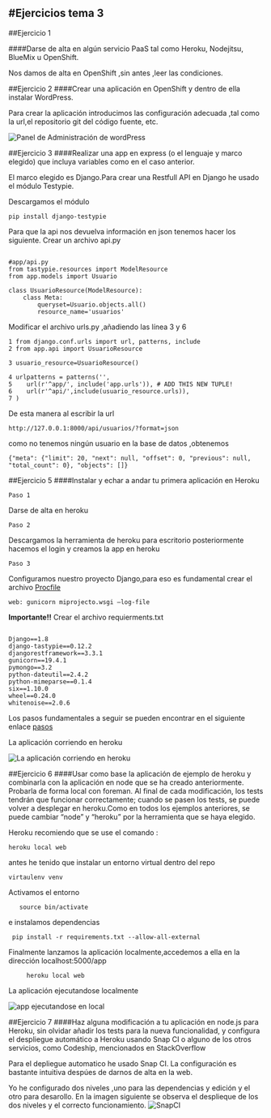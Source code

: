 #Ejercicios tema 3 
-----
##Ejercicio 1 

####Darse de alta en algún servicio PaaS tal como Heroku, Nodejitsu, BlueMix u OpenShift.

Nos damos de alta en OpenShift ,sin antes ,leer las condiciones.

##Ejercicio 2
####Crear una aplicación en OpenShift y dentro de ella instalar WordPress.

Para crear la aplicación introducimos las configuración adecuada ,tal como la url,el repositorio git  del código fuente, etc.

![Panel de Administración de wordPress](http://i1175.photobucket.com/albums/r624/Bob_Mures/wordpress_zpswy6aqogb.png)

##Ejercicio 3
####Realizar una app en express (o el lenguaje y marco elegido) que incluya variables como en el caso anterior.

El marco elegido es Django.Para crear una Restfull API en Django he usado el módulo Testypie.

Descargamos el módulo

	pip install django-testypie	

Para que la api nos devuelva información en json  tenemos hacer los siguiente.
Crear un archivo api.py

~~~

#app/api.py
from tastypie.resources import ModelResource
from app.models import Usuario

class UsuarioResource(ModelResource):
	class Meta:
		queryset=Usuario.objects.all()
		resource_name='usuarios'
~~~
 Modificar el archivo urls.py ,añadiendo las línea 3 y 6
 
 ~~~
1 from django.conf.urls import url, patterns, include
2 from app.api import UsuarioResource

3 usuario_resource=UsuarioResource()

4 urlpatterns = patterns('',
5    url(r'^app/', include('app.urls')), # ADD THIS NEW TUPLE!
6    url(r'^api/',include(usuario_resource.urls)),
7 )
 ~~~
De esta manera al escribir la url 

	http://127.0.0.1:8000/api/usuarios/?format=json
	
como no tenemos ningún usuario en la base de datos ,obtenemos

	{"meta": {"limit": 20, "next": null, "offset": 0, "previous": null, "total_count": 0}, "objects": []}
	

##Ejercicio 5
####Instalar y echar a andar tu primera aplicación en Heroku	

    Paso 1 	
 Darse de alta en heroku
    
    Paso 2 
Descargamos la herramienta de heroku para escritorio posteriormente hacemos el login  y creamos la app en heroku

	Paso 3
Configuramos nuestro proyecto Django,para eso es fundamental crear el archivo [Procfile](https://devcenter.heroku.com/articles/procfile) 
    
    web: gunicorn miprojecto.wsgi —log-file

**Importante!!** Crear el archivo requierments.txt

~~~

Django==1.8
django-tastypie==0.12.2
djangorestframework==3.3.1
gunicorn==19.4.1
pymongo==3.2
python-dateutil==2.4.2
python-mimeparse==0.1.4
six==1.10.0
wheel==0.24.0
whitenoise==2.0.6

~~~

Los pasos fundamentales a seguir se pueden encontrar en el siguiente enlace [pasos](https://devcenter.heroku.com/articles/getting-started-with-python#introduction)
 
La aplicación corriendo en heroku

![La aplicación corriendo en heroku](http://i1175.photobucket.com/albums/r624/Bob_Mures/appHerokuFuncionando_zpsdpnbzvhw.png)
	

##Ejercicio 6
####Usar como base la aplicación de ejemplo de heroku y combinarla con la aplicación en node que se ha creado anteriormente. Probarla de forma local con foreman. Al final de cada modificación, los tests tendrán que funcionar correctamente; cuando se pasen los tests, se puede volver a desplegar en heroku.Como en todos los ejemplos anteriores, se puede cambiar “node” y “heroku” por la herramienta que se haya elegido. 

Heroku recomiendo que se use el comando :

    heroku local web
    
   antes he tenido que instalar un entorno virtual dentro del repo
   
    virtaulenv venv
    
   Activamos el entorno 
   
       source bin/activate
       
  e instalamos dependencias
  
     pip install -r requirements.txt --allow-all-external
     
  Finalmente lanzamos la aplicación localmente,accedemos a ella en la dirección localhost:5000/app
     
         heroku local web 
         
 La aplicación ejecutandose localmente
 
 ![app ejecutandose en local](http://i1175.photobucket.com/albums/r624/Bob_Mures/localhost-5000_zpskvk8u3ng.png)

	
##Ejercicio 7
####Haz alguna modificación a tu aplicación en node.js para Heroku, sin olvidar añadir los tests para la nueva funcionalidad, y configura el despliegue automático a Heroku usando Snap CI o alguno de los otros servicios, como Codeship, mencionados en StackOverflow


Para el depliegue automatico he usado Snap CI.
La configuración es bastante intuitiva despúes de darnos de alta en la web.

Yo he configurado dos niveles ,uno para las dependencias y edición y el otro para desarollo.
En la imagen siguiente se observa el desplieque de los dos niveles y el correcto funcionamiento.
![SnapCI](http://i1175.photobucket.com/albums/r624/Bob_Mures/snapCI_zpsldwylygu.png)
